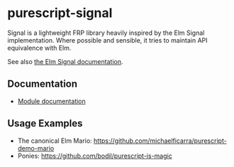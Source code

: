 # purescript-signal

Signal is a lightweight FRP library heavily inspired by the Elm Signal implementation. Where possible and sensible, it tries to maintain API equivalence with Elm.

See also [the Elm Signal documentation](http://library.elm-lang.org/catalog/elm-lang-Elm/0.12.3/Signal).

## Documentation

* [Module documentation](docs)

## Usage Examples

* The canonical Elm Mario: https://github.com/michaelficarra/purescript-demo-mario
* Ponies: https://github.com/bodil/purescript-is-magic
